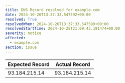 ```yaml
---
title: DNS Record resolved for example.com
date: 2024-10-26T13:37:33.547592+00:00
resolved: True
resolvedWhen: 2024-10-26T13:37:33.547599+00:00
resolvedStartTime: 2024-10-25T21:09:43.191474+00:00
severity: notice
affected:
  - example.com
section: issue
---
```


| Expected Record  | Actual Record  |
|------------------|----------------|
| 93.184.215.14 | 93.184.215.14 |
